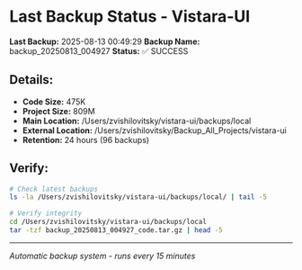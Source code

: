 # Last Backup Status - Vistara-UI

**Last Backup:** 2025-08-13 00:49:29
**Backup Name:** backup_20250813_004927
**Status:** ✅ SUCCESS

## Details:
- **Code Size:** 475K
- **Project Size:** 809M
- **Main Location:** /Users/zvishilovitsky/vistara-ui/backups/local
- **External Location:** /Users/zvishilovitsky/Backup_All_Projects/vistara-ui
- **Retention:** 24 hours (96 backups)

## Verify:
```bash
# Check latest backups
ls -la /Users/zvishilovitsky/vistara-ui/backups/local/ | tail -5

# Verify integrity
cd /Users/zvishilovitsky/vistara-ui/backups/local
tar -tzf backup_20250813_004927_code.tar.gz | head -5
```

---
*Automatic backup system - runs every 15 minutes*
